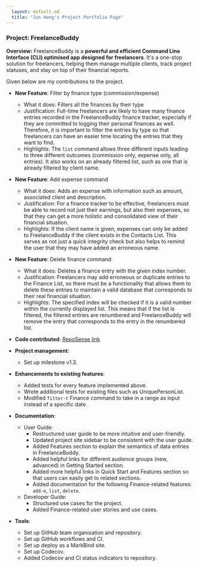 ```yaml
---
  layout: default.md
  title: "Jun Heng's Project Portfolio Page"
---
```


### Project: FreelanceBuddy

**Overview:** FreelanceBuddy is a **powerful and efficient Command Line Interface (CLI)
optimised app designed for freelancers**.
It's a one-stop solution for freelancers, helping them manage multiple clients, track project statuses,
and stay on top of their financial reports.

Given below are my contributions to the project.

* **New Feature**: Filter by finance type (commission/expense)
  * What it does: Filters all the finances by their type
  * Justification: Full-time freelancers are likely to have many finance entries recorded in the FreelanceBuddy finance tracker, especially if they are committed to logging their personal finances as well.
Therefore, it is important to filter the entries by type so that freelancers can have an easier time locating the entries that they want to find.
  * Highlights: The `list` command allows three different inputs leading to three different outcomes (commission only, expense only, all entries).
It also works on an already filtered list, such as one that is already filtered by client name.

* **New Feature**: Add expense command
  * What it does: Adds an expense with information such as amount, associated client and description.
  * Justification: For a finance tracker to be effective, freelancers must be able to record not just their earnings, but also their expenses, so that they can get a more holistic and consolidated view of their financial situation.
  * Highlights: If the client name is given, expenses can only be added to FreelanceBuddy if the client exists in the Contacts List. 
This serves as not just a quick integrity check but also helps to remind the user that they may have added an erroneous name.

* **New Feature**: Delete finance command
  * What it does: Deletes a finance entry with the given index number.
  * Justification: Freelancers may add erroneous or duplicate entries to the Finance List, so there must be a functionality that allows them to delete these entries to maintain a valid database that corresponds to their real financial situation.
  * Highlights: The specified index will be checked if it is a valid number within the currently displayed list.
This means that if the list is filtered, the filtered entries are renumbered and FreelanceBuddy will remove the entry that corresponds to the entry in the renumbered list.

* **Code contributed**: [RepoSense link](https://nus-cs2103-ay2324s1.github.io/tp-dashboard/?search=chew01&breakdown=true)

* **Project management**:
  * Set up milestone v1.3.

* **Enhancements to existing features**:
  * Added tests for every feature implemented above. 
  * Wrote additional tests for existing files such as UniquePersonList.
  * Modified `filter-t` Finance command to take in a range as input instead of a specific date.

* **Documentation**:
  * User Guide:
    * Restructured user guide to be more intuitive and user-friendly.
    * Updated project site sidebar to be consistent with the user guide.
    * Added Features section to explain the semantics of data entries in FreelanceBuddy.
    * Added helpful links for different audience groups (new, advanced) in Getting Started section.
    * Added more helpful links in Quick Start and Features section so that users can easily get to related sections.
    * Added documentation for the following Finance-related features: `add-e`, `list`, `delete`.
  * Developer Guide:
    * Structured use cases for the project. 
    * Added Finance-related user stories and use cases.

* **Tools**:
  * Set up GitHub team organisation and repository.
  * Set up GitHub workflows and CI.
  * Set up deploy as a MarkBind site.
  * Set up Codecov.
  * Added Codecov and CI status indicators to repository.
